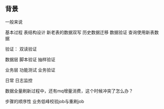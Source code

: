 # 

## 背景
一般来说


基本过程
表结构设计 新老表的数据双写 历史数据迁移 数据验证 查询使用新表数据

验证：
双读验证

数据层
脚本验证
抽样验证

业务层
功能测试
业务验证

日常
日志监控


数据全量刷新过程中，还有mq增量消费，这个时候冲突了怎么办？

步骤的顺序性
业务低峰校验job与重刷job
